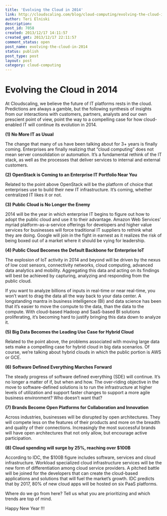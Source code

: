 ```yaml
---
title: 'Evolving the Cloud in 2014'
link: http://cloudscaling.com/blog/cloud-computing/evolving-the-cloud-in-2014/
author: Teri Elniski
description: 
post_id: 7058
created: 2013/12/17 14:11:57
created_gmt: 2013/12/17 22:11:57
comment_status: open
post_name: evolving-the-cloud-in-2014
status: publish
post_type: post
layout: post
category: cloud-computing
---
```


# Evolving the Cloud in 2014

At Cloudscaling, we believe the future of IT platforms rests in the cloud. Predictions are always a gamble, but the following synthesis of insights from our interactions with customers, partners, analysts and our own prescient point of view, point the way to a compelling case for how cloud-enabled IT will continue its evolution in 2014.

**(1) No More IT as Usual**

The change that many of us have been talking about for 3+ years is finally coming. Enterprises are finally realizing that “cloud computing” does not mean server consolidation or automation. It’s a fundamental rethink of the IT stack, as well as the processes that deliver services to internal and external customers.

**(2) OpenStack is Coming to an Enterprise IT Portfolio Near You**

Related to the point above OpenStack will be the platform of choice that enterprises use to build their new IT infrastructure. It’s coming, whether centralized IT likes it or not.

**(3) Public Cloud is No Longer the Enemy**

2014 will be the year in which enterprise IT begins to figure out how to adopt the public cloud and use it to their advantage. Amazon Web Services’ myriad platform-as-a-service offerings for developers and higher value services for businesses will force traditional IT suppliers to rethink what they are doing. Google will join in the fight in earnest as it realizes the risk of being boxed out of a market where it should be vying for leadership.

**(4) Public Cloud Becomes the Default Backbone for Enterprise IoT**

The explosion of IoT activity in 2014 and beyond will be driven by the nexus of low cost sensors, connectivity networks, cloud computing, advanced data analytics and mobility. Aggregating this data and acting on its findings will best be achieved by capturing, analyzing and responding from the public cloud.

If you want to analyze billions of inputs in real-time or near real-time, you won’t want to drag the data all the way back to your data center. A longstanding mantra in business intelligence (BI) and data science has been that it’s easier to move the compute to the data, than the data to the compute. With cloud-based Hadoop and SaaS-based BI solutions proliferating, it’s becoming hard to justify bringing this data down to analyze it.

**(5) Big Data Becomes the Leading Use Case for Hybrid Cloud**

Related to the point above, the problems associated with moving large data sets make a compelling case for hybrid cloud in big data scenarios. Of course, we’re talking about hybrid clouds in which the public portion is AWS or GCE.

**(6) Software Defined Everything Marches Forward**

The steady progress of software defined everything (SDE) will continue. It’s no longer a matter of if, but when and how. The over-riding objective in the move to software-defined solutions is to run the infrastructure at higher levels of utilization and support faster changes to support a more agile business environment? Who doesn’t want that?

**(7) Brands Become Open Platforms for Collaboration and Innovation**

Across industries, businesses will be disrupted by open architectures. They will compete less on the features of their products and more on the breadth and quality of their connections. Increasingly the most successful brands will have open architectures that not only allow, but encourage active participation.

**(8) Cloud spending will surge by 25%, reaching over $100B**

According to IDC, the $100B figure includes software, services and cloud infrastructure. Workload specialized cloud infrastructure services will be the new form of differentiation among cloud service providers. A pitched battle will be joined for the developers that can create the cloud-based applications and solutions that will fuel the market’s growth. IDC predicts that by 2017, 80% of new cloud apps will be hosted on six PaaS platforms.

Where do we go from here? Tell us what you are prioritizing and which trends are top of mind.

Happy New Year !!!